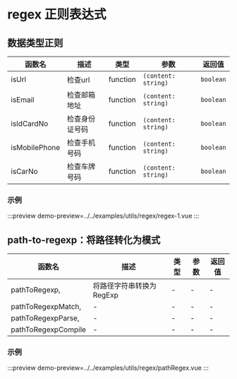 # regex 正则表达式


## 数据类型正则

| 函数名        | 描述           | 类型     | 参数                | 返回值    |
| ------------- | -------------- | -------- | ------------------- | --------- |
| isUrl         | 检查url        | function | `(content: string)` | `boolean` |
| isEmail       | 检查邮箱地址   | function | `(content: string)` | `boolean` |
| isIdCardNo    | 检查身份证号码 | function | `(content: string)` | `boolean` |
| isMobilePhone | 检查手机号码   | function | `(content: string)` | `boolean` |
| isCarNo       | 检查车牌号码   | function | `(content: string)` | `boolean` |




### 示例

:::preview
demo-preview=../../examples/utils/regex/regex-1.vue
:::



##   path-to-regexp：将路径转化为模式

| 函数名              | 描述                      | 类型 | 参数 | 返回值 |
| ------------------- | ------------------------- | ---- | ---- | ------ |
| pathToRegexp,       | 将路径字符串转换为 RegExp | -    | -    | -      |
| pathToRegexpMatch,  | -                         | -    | -    | -      |
| pathToRegexpParse,  | -                         | -    | -    | -      |
| pathToRegexpCompile | -                         | -    | -    | -      |




### 示例

:::preview
demo-preview=../../examples/utils/regex/pathRegex.vue
:::

